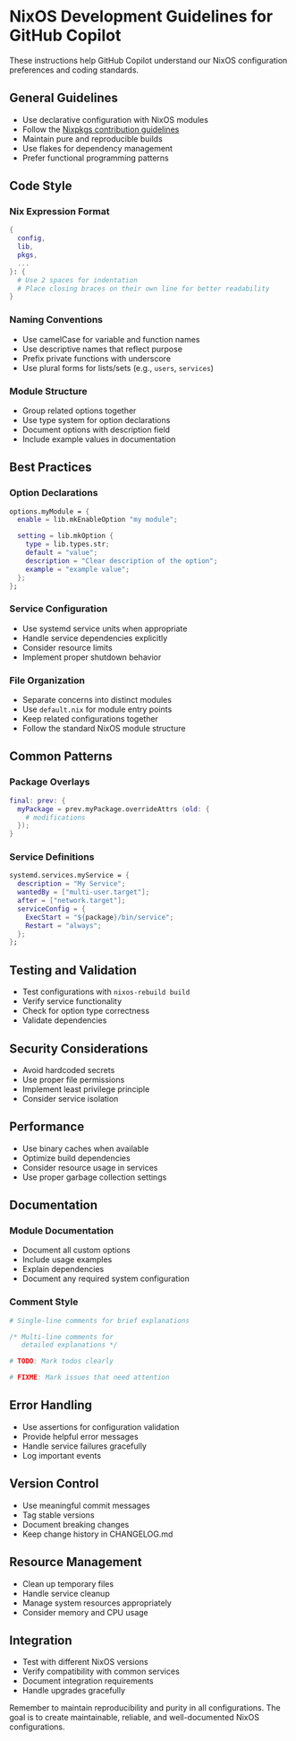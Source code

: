 # NixOS Development Guidelines for GitHub Copilot

These instructions help GitHub Copilot understand our NixOS configuration preferences and coding standards.

## General Guidelines

- Use declarative configuration with NixOS modules
- Follow the [Nixpkgs contribution guidelines](https://github.com/NixOS/nixpkgs/blob/master/CONTRIBUTING.md)
- Maintain pure and reproducible builds
- Use flakes for dependency management
- Prefer functional programming patterns

## Code Style

### Nix Expression Format

```nix
{
  config,
  lib,
  pkgs,
  ...
}: {
  # Use 2 spaces for indentation
  # Place closing braces on their own line for better readability
}
```

### Naming Conventions

- Use camelCase for variable and function names
- Use descriptive names that reflect purpose
- Prefix private functions with underscore
- Use plural forms for lists/sets (e.g., `users`, `services`)

### Module Structure

- Group related options together
- Use type system for option declarations
- Document options with description field
- Include example values in documentation

## Best Practices

### Option Declarations

```nix
options.myModule = {
  enable = lib.mkEnableOption "my module";

  setting = lib.mkOption {
    type = lib.types.str;
    default = "value";
    description = "Clear description of the option";
    example = "example value";
  };
};
```

### Service Configuration

- Use systemd service units when appropriate
- Handle service dependencies explicitly
- Consider resource limits
- Implement proper shutdown behavior

### File Organization

- Separate concerns into distinct modules
- Use `default.nix` for module entry points
- Keep related configurations together
- Follow the standard NixOS module structure

## Common Patterns

### Package Overlays

```nix
final: prev: {
  myPackage = prev.myPackage.overrideAttrs (old: {
    # modifications
  });
}
```

### Service Definitions

```nix
systemd.services.myService = {
  description = "My Service";
  wantedBy = ["multi-user.target"];
  after = ["network.target"];
  serviceConfig = {
    ExecStart = "${package}/bin/service";
    Restart = "always";
  };
};
```

## Testing and Validation

- Test configurations with `nixos-rebuild build`
- Verify service functionality
- Check for option type correctness
- Validate dependencies

## Security Considerations

- Avoid hardcoded secrets
- Use proper file permissions
- Implement least privilege principle
- Consider service isolation

## Performance

- Use binary caches when available
- Optimize build dependencies
- Consider resource usage in services
- Use proper garbage collection settings

## Documentation

### Module Documentation

- Document all custom options
- Include usage examples
- Explain dependencies
- Document any required system configuration

### Comment Style

```nix
# Single-line comments for brief explanations

/* Multi-line comments for
   detailed explanations */

# TODO: Mark todos clearly

# FIXME: Mark issues that need attention
```

## Error Handling

- Use assertions for configuration validation
- Provide helpful error messages
- Handle service failures gracefully
- Log important events

## Version Control

- Use meaningful commit messages
- Tag stable versions
- Document breaking changes
- Keep change history in CHANGELOG.md

## Resource Management

- Clean up temporary files
- Handle service cleanup
- Manage system resources appropriately
- Consider memory and CPU usage

## Integration

- Test with different NixOS versions
- Verify compatibility with common services
- Document integration requirements
- Handle upgrades gracefully

Remember to maintain reproducibility and purity in all configurations. The goal is to create maintainable, reliable, and well-documented NixOS configurations.
